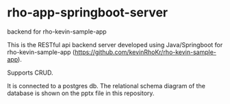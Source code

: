 # rho-app-springboot-server
 backend for rho-kevin-sample-app

This is the RESTful api backend server developed using Java/Springboot for rho-kevin-sample-app (https://github.com/kevinRhoKr/rho-kevin-sample-app).

Supports CRUD.

It is connected to a postgres db. 
The relational schema diagram of the database is shown on the pptx file in this repository. 

